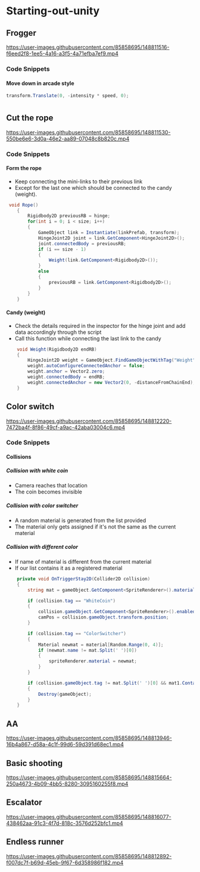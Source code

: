 # Starting-out-unity

## Frogger
https://user-images.githubusercontent.com/85858695/148811516-f6eed2f8-1ee5-4a16-a3f5-4a71efba7ef9.mp4






### Code Snippets

#### Move down in arcade style

```C#
transform.Translate(0, -intensity * speed, 0);
```

# 
## Cut the rope
https://user-images.githubusercontent.com/85858695/148811530-550be6e6-3d0a-46e2-aa89-07048c8b820c.mp4



### Code Snippets


#### Form the rope 
- Keep connecting the mini-links to their previous link
- Except for the last one which should be connected to the candy (weight).
```C#
 void Rope()
    {
        Rigidbody2D previousRB = hinge;
        for(int i = 0; i < size; i++)
        {
            GameObject link = Instantiate(linkPrefab, transform);
            HingeJoint2D joint = link.GetComponent<HingeJoint2D>();
            joint.connectedBody = previousRB;
            if (i == size - 1)
            {
                Weight(link.GetComponent<Rigidbody2D>()); 
            }
            else
            {
                previousRB = link.GetComponent<Rigidbody2D>();
            }
        }
    }
```
#### Candy (weight) 
- Check the details required in the inspector for the hinge joint and add data accordingly through the script 
- Call this function while connecting the last link to the candy
```C#
    void Weight(Rigidbody2D endRB)
    {
        HingeJoint2D weight = GameObject.FindGameObjectWithTag("Weight").AddComponent<HingeJoint2D>();
        weight.autoConfigureConnectedAnchor = false;
        weight.anchor = Vector2.zero;
        weight.connectedBody = endRB;
        weight.connectedAnchor = new Vector2(0, -distanceFromChainEnd);
    }
```
## Color switch
https://user-images.githubusercontent.com/85858695/148812220-7472ba4f-8f86-49cf-a9ac-42aba03004c6.mp4




### Code Snippets

#### Collisions
##### Collision with white coin
  - Camera reaches that location
  - The coin becomes invisible
  
##### Collision with color switcher
  - A random material is generated from the list provided
  - The material only gets assigned if it's not the same as the current material
  
##### Collision with different color
  - If name of material is different from the current material
  - If our list contains it as a registered material
   
```C#
    private void OnTriggerStay2D(Collider2D collision)
    {
        string mat = gameObject.GetComponent<SpriteRenderer>().material.name;

        if (collision.tag == "WhiteCoin")
        {
            collision.gameObject.GetComponent<SpriteRenderer>().enabled = false;
            camPos = collision.gameObject.transform.position;
        }

        if (collision.tag == "ColorSwitcher")
        {
            Material newmat = material[Random.Range(0, 4)];
            if (newmat.name != mat.Split(' ')[0])
            {
                spriteRenderer.material = newmat;
            }
        }

        if (collision.gameObject.tag != mat.Split(' ')[0] && mat1.Contains(collision.gameObject.tag))
        {
            Destroy(gameObject);
        }
    }
```
## AA
https://user-images.githubusercontent.com/85858695/148813946-16b4a867-d58a-4c1f-99d6-59d391d68ec1.mp4



## Basic shooting
https://user-images.githubusercontent.com/85858695/148815664-250a4673-4b09-4bb5-8280-3095160255f8.mp4



## Escalator
https://user-images.githubusercontent.com/85858695/148816077-438462aa-91c3-4f7d-818c-3576d252bfc1.mp4



## Endless runner
https://user-images.githubusercontent.com/85858695/148812892-f007dc7f-b69d-45eb-9f67-6d358986f182.mp4

